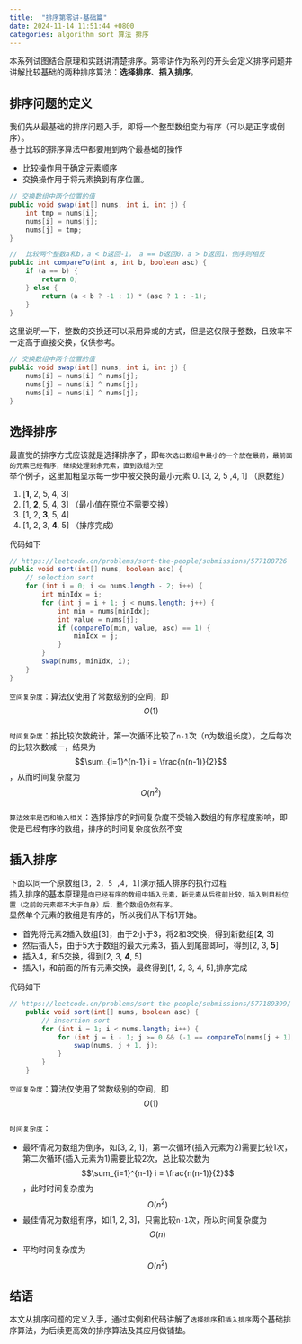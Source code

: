 ```yaml
---
title:  "排序第零讲-基础篇"
date: 2024-11-14 11:51:44 +0800
categories: algorithm sort 算法 排序
---
```

  
本系列试图结合原理和实践讲清楚排序。第零讲作为系列的开头会定义排序问题并讲解比较基础的两种排序算法：**选择排序**、**插入排序**。

## 排序问题的定义
我们先从最基础的排序问题入手，即将一个整型数组变为有序（可以是正序或倒序）。<Br/>
基于比较的排序算法中都要用到两个最基础的操作
+ 比较操作用于确定元素顺序
+ 交换操作用于将元素换到有序位置。

```java
// 交换数组中两个位置的值
public void swap(int[] nums, int i, int j) {
    int tmp = nums[i];
    nums[i] = nums[j];
    nums[j] = tmp;
}

//  比较两个整数a和b，a < b返回-1， a == b返回0，a > b返回1，倒序则相反
public int compareTo(int a, int b, boolean asc) {
    if (a == b) {
        return 0;
    } else {
        return (a < b ? -1 : 1) * (asc ? 1 : -1);
    }
} 
```
这里说明一下，整数的交换还可以采用异或的方式，但是这仅限于整数，且效率不一定高于直接交换，仅供参考。

```java
// 交换数组中两个位置的值
public void swap(int[] nums, int i, int j) {
    nums[i] = nums[i] ^ nums[j];
    nums[j] = nums[i] ^ nums[j];
    nums[i] = nums[i] ^ nums[j];
}
```
## 选择排序
最直觉的排序方式应该就是选择排序了，即`每次选出数组中最小的一个放在最前，最前面的元素已经有序，继续处理剩余元素，直到数组为空`<br>
举个例子，这里加粗显示每一步中被交换的最小元素
0. [3, 2, 5 ,4, 1] （原数组）
1. [**1**, 2, 5, 4, 3]
1. [1, **2**, 5, 4, 3] （最小值在原位不需要交换）
1. [1, 2, **3**, 5, 4]
1. [1, 2, 3, **4**, 5] （排序完成）


代码如下
```java
// https://leetcode.cn/problems/sort-the-people/submissions/577188726
public void sort(int[] nums, boolean asc) {
    // selection sort
    for (int i = 0; i <= nums.length - 2; i++) {
        int minIdx = i;
        for (int j = i + 1; j < nums.length; j++) {
            int min = nums[minIdx];
            int value = nums[j];
            if (compareTo(min, value, asc) == 1) {
                minIdx = j;
            }
        }
        swap(nums, minIdx, i);
    }
}
```
`空间复杂度`：算法仅使用了常数级别的空间，即$$O(1)$$ <br>
`时间复杂度`：按比较次数统计，第一次循环比较了`n-1`次（n为数组长度），之后每次的比较次数减一，结果为$$\sum_{i=1}^{n-1} i = \frac{n(n-1)}{2}$$ ，从而时间复杂度为$$O(n^2)$$<br>
`算法效率是否和输入相关`：选择排序的时间复杂度不受输入数组的有序程度影响，即使是已经有序的数组，排序的时间复杂度依然不变

## 插入排序
下面以同一个原数组`[3, 2, 5 ,4, 1]`演示插入排序的执行过程<br>
插入排序的基本原理是`向已经有序的数组中插入元素，新元素从后往前比较，插入到目标位置（之前的元素都不大于自身）后，整个数组仍然有序。`<br>
显然单个元素的数组是有序的，所以我们从下标1开始。
+ 首先将元素2插入数组[3]，由于2小于3，将2和3交换，得到新数组[**2**, 3]
+ 然后插入5，由于5大于数组的最大元素3，插入到尾部即可，得到[2, 3, **5**]
+ 插入4，和5交换，得到[2, 3, **4**, 5]
+ 插入1，和前面的所有元素交换，最终得到[**1**, 2, 3, 4, 5],排序完成 

代码如下
```java
// https://leetcode.cn/problems/sort-the-people/submissions/577189399/
    public void sort(int[] nums, boolean asc) {
        // insertion sort
        for (int i = 1; i < nums.length; i++) {
            for (int j = i - 1; j >= 0 && (-1 == compareTo(nums[j + 1], nums[j], asc)); j--) {
                swap(nums, j + 1, j);
            }
        }
    }
```
`空间复杂度`：算法仅使用了常数级别的空间，即$$O(1)$$ <br>
`时间复杂度`：
* 最坏情况为数组为倒序，如[3, 2, 1]，第一次循环(插入元素为2)需要比较1次，第二次循环(插入元素为1)需要比较2次，总比较次数为$$\sum_{i=1}^{n-1} i = \frac{n(n-1)}{2}$$ ，此时时间复杂度为$$O(n^2)$$
* 最佳情况为数组有序，如[1, 2, 3]，只需比较`n-1`次，所以时间复杂度为$$O(n)$$
* 平均时间复杂度为$$O(n^2)$$

## 结语
本文从排序问题的定义入手，通过实例和代码讲解了`选择排序`和`插入排序`两个基础排序算法，为后续更高效的排序算法及其应用做铺垫。